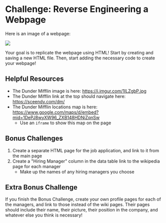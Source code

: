 # Challenge: Reverse Engineering a Webpage
Here is an image of a webpage:

![](https://i.imgur.com/Ikct8WW.png)

Your goal is to replicate the webpage using HTML! Start by creating and saving a new HTML file. Then, start adding the necessary code to create your webpage!

## Helpful Resources
- The Dunder Mifflin image is here: https://i.imgur.com/1ILZgbP.jpg
- The Dunder Mifflin link at the top should navigate here: https://sceendy.com/dm/
- The Dunder Mifflin locations map is here: https://www.google.com/maps/d/embed?mid=1DePJ8wyXW96_ZXB148HDNiZqnSw
  - Use an `iframe` to show this map on the page

## Bonus Challenges
1. Create a separate HTML page for the job application, and link to it from the main page
1. Create a "Hiring Manager" column in the data table link to the wikipedia page for each manager
    - Make up the names of any hiring managers you choose

## Extra Bonus Challenge
If you finish the Bonus Challenge, create your own profile pages for each of the managers, and link to those instead of the wiki pages. Their pages should include their name, their picture, their position in the company, and whatever else you think is necessary!
